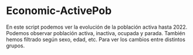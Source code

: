 # Economic-ActivePob
En este script podemos ver la evolución de la población activa hasta 2022. Podemos observar población activa, inactiva, ocupada y parada. 
También hemos filtrado según sexo, edad, etc. Para ver los cambios entre distintos grupos.
